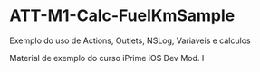 # ATT-M1-Calc-FuelKmSample
Exemplo do uso de Actions, Outlets, NSLog, Variaveis e calculos

Material de exemplo do curso iPrime iOS Dev Mod. I
